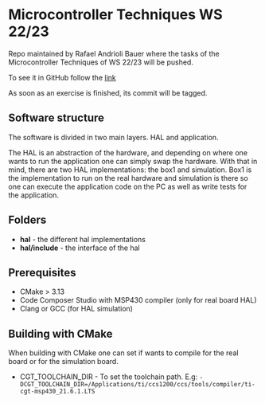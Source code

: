 # Microcontroller Techniques WS 22/23
Repo maintained by Rafael Andrioli Bauer where the tasks of the
Microcontroller Techniques of WS 22/23 will be pushed.

To see it in GitHub follow the [link](https://github.com/rafaelBauer/microtech)

As soon as an exercise is finished, its commit will be tagged.

## Software structure
The software is divided in two main layers. HAL and
application.

The HAL is an abstraction of the hardware, and
depending on where one wants to run the application one can simply swap the hardware.
With that in mind, there are two HAL implementations: the box1 and simulation.
Box1 is the implementation to run on the real hardware and simulation is there
so one can execute the application code on the PC as well as write tests for the
application.

## Folders
* **hal** - the different hal implementations
* **hal/include** - the interface of the hal

## Prerequisites
* CMake > 3.13
* Code Composer Studio with MSP430 compiler (only for real board HAL)
* Clang or GCC (for HAL simulation)

## Building with CMake
When building with CMake one can set if wants to compile for the real board or for
the simulation board.
 
* CGT_TOOLCHAIN_DIR - To set the toolchain path. E.g:
`-DCGT_TOOLCHAIN_DIR=/Applications/ti/ccs1200/ccs/tools/compiler/ti-cgt-msp430_21.6.1.LTS`

